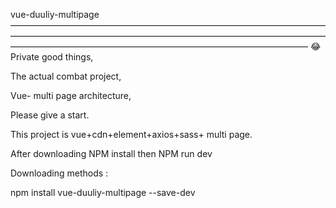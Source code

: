 vue-duuliy-multipage
——————————————————————————————————————————————————————————————————————————————————————————————————————————
😂Private good things,

The actual combat project,

Vue- multi page architecture,

Please give a start.

This project is vue+cdn+element+axios+sass+ multi page.

After downloading NPM install then NPM run dev

Downloading methods :

npm install vue-duuliy-multipage --save-dev

